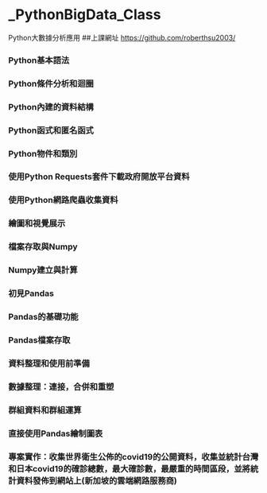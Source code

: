 # _PythonBigData_Class
Python大數據分析應用
##上課網址
https://github.com/roberthsu2003/

###	Python基本語法	
###	Python條件分析和迴圈		

###	Python內建的資料結構	
###	Python函式和匿名函式	

### Python物件和類別			
###	使用Python Requests套件下載政府開放平台資料	

### 使用Python網路爬蟲收集資料	
### 繪圖和視覺展示

###	檔案存取與Numpy	
###	Numpy建立與計算	

###	初見Pandas		
###	Pandas的基礎功能	

###	Pandas檔案存取	
###	資料整理和使用前準備	

###	數據整理：連接，合併和重塑			
###	群組資料和群組運算	

###	直接使用Pandas繪制圖表	
###	專案實作：收集世界衛生公佈的covid19的公開資料，收集並統計台灣和日本covid19的確診總數，最大確診數，最嚴重的時間區段，並將統計資料發佈到網站上(新加坡的雲端網路服務商)
